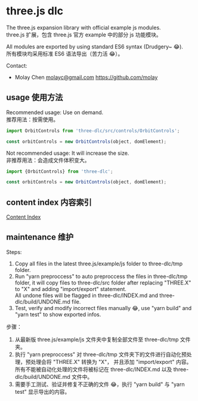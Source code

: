 ﻿# three.js dlc

The three.js expansion library with official example js modules.   
three.js 扩展，包含 three.js 官方 example 中的部分 js 功能模块。   

All modules are exported by using standard ES6 syntax (Drudgery~ 😂).   
所有模块均采用标准 ES6 语法导出（苦力活 😂）。   

Contact:   
* Molay Chen <molayc@gmail.com> https://github.com/molay

## usage 使用方法

Recommended usage: Use on demand.   
推荐用法：按需使用。   

```javascript
import OrbitControls from 'three-dlc/src/controls/OrbitControls';

const orbitControls = new OrbitControls(object, domElement);
```

Not recommended usage: It will increase the size.   
非推荐用法：会造成文件体积变大。   

```javascript
import {OrbitControls} from 'three-dlc';

const orbitControls = new OrbitControls(object, domElement);
```

## content index 内容索引

[Content Index](./INDEX.md "Content Index")

## maintenance 维护

Steps: 
1. Copy all files in the latest three.js/example/js folder to three-dlc/tmp folder.
2. Run "yarn preproccess" to auto preproccess the files in three-dlc/tmp folder, 
it will copy files to three-dlc/src folder after replacing "THREE.X" to "X" and adding "import/export" statement.   
   All undone files will be flagged in three-dlc/INDEX.md and three-dlc/build/UNDONE.md file.
3. Test, verify and modify incorrect files manually 😂, use "yarn build" and "yarn test" to show exported infos.

步骤：
1. 从最新版 three.js/example/js 文件夹中复制全部文件至 three-dlc/tmp 文件夹。
2. 执行 "yarn preproccess" 对 three-dlc/tmp 文件夹下的文件进行自动化预处理，预处理会将 "THREE.X" 转换为 "X"，
并且添加 "import/export" 内容。   
   所有不能被自动化处理的文件将被标记在 three-dlc/INDEX.md 以及 three-dlc/build/UNDONE.md 文件中。
3. 需要手工测试、验证并修复不正确的文件 😂，执行 "yarn build" 与 "yarn test" 显示导出的内容。
